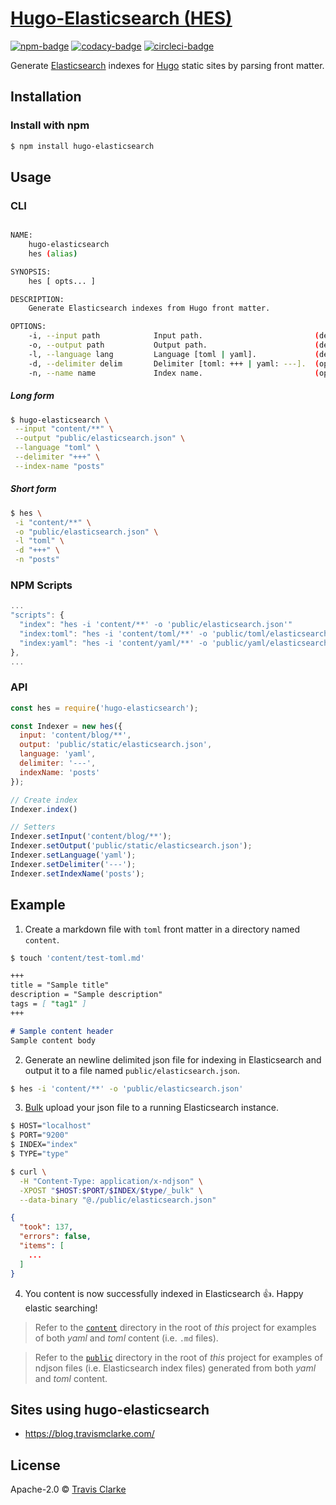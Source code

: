 # [Hugo-Elasticsearch (HES)](https://www.npmjs.com/package/hugo-elasticsearch)

[![npm-badge](https://img.shields.io/npm/v/hugo-elasticsearch.svg)](https://www.npmjs.com/package/hugo-elasticsearch)
[![codacy-badge](https://api.codacy.com/project/badge/Grade/1ce2505fd16c4e5ab284c7b36b666a08)](https://www.codacy.com/app/clarketm/hugo-elasticsearch?utm_source=github.com&amp;utm_medium=referral&amp;utm_content=clarketm/hugo-elasticsearch&amp;utm_campaign=Badge_Grade)
[![circleci-badge](https://circleci.com/gh/clarketm/hugo-elasticsearch.svg?style=shield)](https://circleci.com/gh/clarketm/hugo-elasticsearch)

Generate [Elasticsearch](https://www.elastic.co/products/elasticsearch) indexes for [Hugo](https://gohugo.io/) static sites by parsing front matter.

## Installation

### Install with npm
```bash
$ npm install hugo-elasticsearch
```

## Usage

### CLI
```bash

NAME:
    hugo-elasticsearch
    hes (alias)

SYNOPSIS:
    hes [ opts... ]

DESCRIPTION:
    Generate Elasticsearch indexes from Hugo front matter.

OPTIONS:
    -i, --input path            Input path.                         (default: "content/**")
    -o, --output path           Output path.                        (default: "public/elasticsearch.json")
    -l, --language lang         Language [toml | yaml].             (default: "toml")
    -d, --delimiter delim       Delimiter [toml: +++ | yaml: ---].  (optional)
    -n, --name name             Index name.                         (optional)

```

##### Long form
```bash
$ hugo-elasticsearch \
 --input "content/**" \
 --output "public/elasticsearch.json" \
 --language "toml" \
 --delimiter "+++" \
 --index-name "posts"
```

##### Short form
```bash
$ hes \
 -i "content/**" \
 -o "public/elasticsearch.json" \
 -l "toml" \
 -d "+++" \
 -n "posts"
```

### NPM Scripts
```javascript
...
"scripts": {
  "index": "hes -i 'content/**' -o 'public/elasticsearch.json'"
  "index:toml": "hes -i 'content/toml/**' -o 'public/toml/elasticsearch.json' -l 'toml' -d '+++'"
  "index:yaml": "hes -i 'content/yaml/**' -o 'public/yaml/elasticsearch.json' -l 'yaml' -d '---'"
},
...
```


### API
```javascript
const hes = require('hugo-elasticsearch');

const Indexer = new hes({
  input: 'content/blog/**',
  output: 'public/static/elasticsearch.json',
  language: 'yaml',
  delimiter: '---',
  indexName: 'posts'
});

// Create index
Indexer.index()

// Setters
Indexer.setInput('content/blog/**');
Indexer.setOutput('public/static/elasticsearch.json');
Indexer.setLanguage('yaml');
Indexer.setDelimiter('---');
Indexer.setIndexName('posts');
```

## Example

1. Create a markdown file with `toml` front matter in a directory named `content`.
```bash
$ touch 'content/test-toml.md'
```

```markdown
+++
title = "Sample title"
description = "Sample description"
tags = [ "tag1" ]
+++

# Sample content header
Sample content body
```

2. Generate an newline delimited json file for indexing in Elasticsearch and output it to a file named `public/elasticsearch.json`.
```bash
$ hes -i 'content/**' -o 'public/elasticsearch.json'
```

3. [Bulk](https://www.elastic.co/guide/en/elasticsearch/reference/current/docs-bulk.html) upload your json file to a running Elasticsearch instance.
```bash
$ HOST="localhost"
$ PORT="9200"
$ INDEX="index"
$ TYPE="type"

$ curl \
  -H "Content-Type: application/x-ndjson" \
  -XPOST "$HOST:$PORT/$INDEX/$type/_bulk" \
  --data-binary "@./public/elasticsearch.json"
```

```json
{
  "took": 137,
  "errors": false,
  "items": [
    ...
  ]
}
```

4. You content is now successfully indexed in Elasticsearch 👍. Happy elastic searching!

> Refer to the [`content`](content) directory in the root of *this* project for examples of both *yaml* and *toml* content (i.e. `.md` files).

> Refer to the [`public`](public) directory in the root of *this* project for examples of ndjson files (i.e. Elasticsearch index files) generated from both *yaml* and *toml* content.

## Sites using hugo-elasticsearch
* https://blog.travismclarke.com/

## License
Apache-2.0 © [Travis Clarke](https://www.travismclarke.com/)
